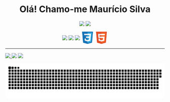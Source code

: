 ###  
<div>
<h1 align="center">Olá! Chamo-me Maurício Silva
</div>

<div align="center">
     <img widht="50%" height="200em" align="center" src="https://github-readme-stats.vercel.app/api?username=MauricioSilva05&show_icons=true&theme=vue-dark&count_private=true)"/>
     <img widht="50%" height="200em" align="center" src="https://github-readme-stats.vercel.app/api/top-langs/?username=MauricioSilva05&layout=compact&langs_count=168&theme=vue-dark"/>
</div>

<div style="display: inline_block" align="center"><br>
     <img align="center" height="40" widht="30" src="https://raw.githubusercontent.com/jmnote/z-icons/master/svg/php.svg" />
      <img align="center" height="40" widht="30" src="https://raw.githubusercontent.com/jmnote/z-icons/master/svg/java.svg" />
       <img align="center" height="40" widht="30" src="https://raw.githubusercontent.com/jmnote/z-icons/master/svg/c.svg" />
        <img align="center" height="40" widht="30" src="https://raw.githubusercontent.com/devicons/devicon/master/icons/css3/css3-original.svg" />
         <img align="center" height="40" widht="30" src="https://raw.githubusercontent.com/devicons/devicon/master/icons/html5/html5-original.svg" />
         <hr>
</div>

<div>
<a href="https://www.instagram.com/mauricio_763" target="_blank"><img src="https://img.shields.io/badge/Instagram-E4405F?style=for-the-badge&logo=instagram&logoColor=white" </a>
<a hre="https://github.com/MauricioSilva05" target="_blank"><img src="https://img.shields.io/badge/GitHub-100000?style=for-the-badge&logo=github&logoColor=white" </a>
<a hre="https://outlook.live.com/mail/0/?actSwt=true" target="_blank"><img src="https://img.shields.io/badge/Microsoft_Outlook-0078D4?style=for-the-badge&logo=microsoft-outlook&logoColor=white" </a> 
</div>


 ![](https://raw.githubusercontent.com/CompetitiveLin/Snake-in-Contribution-Grid/output/github-contribution-grid-snake.svg)
         

